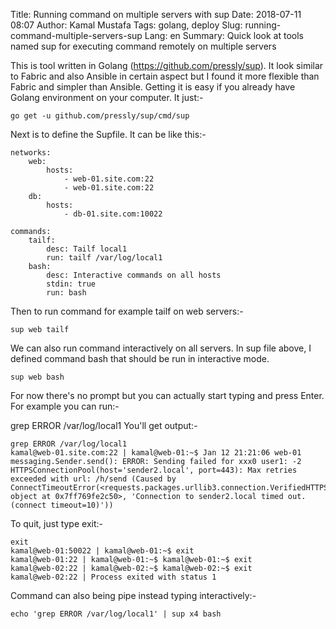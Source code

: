 Title: Running command on multiple servers with sup
Date: 2018-07-11 08:07
Author: Kamal Mustafa
Tags: golang, deploy
Slug: running-command-multiple-servers-sup
Lang: en
Summary: Quick look at tools named sup for executing command remotely on multiple servers

This is tool written in Golang (https://github.com/pressly/sup). It look similar to Fabric and also Ansible in certain aspect but I found it more flexible than Fabric and simpler than Ansible. Getting it is easy if you already have Golang environment on your computer. It just:-

```
go get -u github.com/pressly/sup/cmd/sup
```

Next is to define the Supfile. It can be like this:-

```
networks:
    web:
        hosts:
            - web-01.site.com:22
            - web-01.site.com:22
    db:
        hosts:
            - db-01.site.com:10022

commands:
    tailf:
        desc: Tailf local1
        run: tailf /var/log/local1
    bash:
        desc: Interactive commands on all hosts
        stdin: true
        run: bash
```

Then to run command for example tailf on web servers:-

```
sup web tailf
```

We can also run command interactively on all servers. In sup file above, I defined command bash that should be run in interactive mode.

```
sup web bash
```

For now there's no prompt but you can actually start typing and press Enter. For example you can run:-

grep ERROR /var/log/local1
You'll get output:-

```
grep ERROR /var/log/local1
kamal@web-01.site.com:22 | kamal@web-01:~$ Jan 12 21:21:06 web-01 messaging.Sender.send(): ERROR: Sending failed for xxx0 user1: -2 HTTPSConnectionPool(host='sender2.local', port=443): Max retries exceeded with url: /h/send (Caused by ConnectTimeoutError(<requests.packages.urllib3.connection.VerifiedHTTPSConnection object at 0x7ff769fe2c50>, 'Connection to sender2.local timed out. (connect timeout=10)'))
```

To quit, just type exit:-

```
exit
kamal@web-01:50022 | kamal@web-01:~$ exit
kamal@web-01:22 | kamal@web-01:~$ kamal@web-01:~$ exit
kamal@web-02:22 | kamal@web-02:~$ kamal@web-02:~$ exit
kamal@web-02:22 | Process exited with status 1
```

Command can also being pipe instead typing interactively:-

```
echo 'grep ERROR /var/log/local1' | sup x4 bash
```
